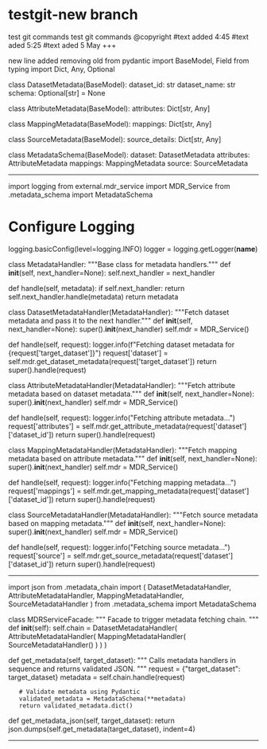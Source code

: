 # testgit-new branch 
test git commands
test git commands @copyright
#text added 4:45
#text aded 5:25
#text aded 5 May +++

new line added removing old
from pydantic import BaseModel, Field
from typing import Dict, Any, Optional

class DatasetMetadata(BaseModel):
   dataset_id: str
   dataset_name: str
   schema: Optional[str] = None

class AttributeMetadata(BaseModel):
   attributes: Dict[str, Any]

class MappingMetadata(BaseModel):
   mappings: Dict[str, Any]

class SourceMetadata(BaseModel):
   source_details: Dict[str, Any]

class MetadataSchema(BaseModel):
   dataset: DatasetMetadata
   attributes: AttributeMetadata
   mappings: MappingMetadata
   source: SourceMetadata

-----------------------------------------------------------------------------
import logging
from external.mdr_service import MDR_Service
from .metadata_schema import MetadataSchema

# Configure Logging
logging.basicConfig(level=logging.INFO)
logger = logging.getLogger(__name__)

class MetadataHandler:
   """Base class for metadata handlers."""
   def __init__(self, next_handler=None):
       self.next_handler = next_handler

   def handle(self, metadata):
       if self.next_handler:
           return self.next_handler.handle(metadata)
       return metadata

class DatasetMetadataHandler(MetadataHandler):
   """Fetch dataset metadata and pass it to the next handler."""
   def __init__(self, next_handler=None):
       super().__init__(next_handler)
       self.mdr = MDR_Service()

   def handle(self, request):
       logger.info(f"Fetching dataset metadata for {request['target_dataset']}")
       request['dataset'] = self.mdr.get_dataset_metadata(request['target_dataset'])
       return super().handle(request)

class AttributeMetadataHandler(MetadataHandler):
   """Fetch attribute metadata based on dataset metadata."""
   def __init__(self, next_handler=None):
       super().__init__(next_handler)
       self.mdr = MDR_Service()

   def handle(self, request):
       logger.info("Fetching attribute metadata...")
       request['attributes'] = self.mdr.get_attribute_metadata(request['dataset']['dataset_id'])
       return super().handle(request)

class MappingMetadataHandler(MetadataHandler):
   """Fetch mapping metadata based on attribute metadata."""
   def __init__(self, next_handler=None):
       super().__init__(next_handler)
       self.mdr = MDR_Service()

   def handle(self, request):
       logger.info("Fetching mapping metadata...")
       request['mappings'] = self.mdr.get_mapping_metadata(request['dataset']['dataset_id'])
       return super().handle(request)

class SourceMetadataHandler(MetadataHandler):
   """Fetch source metadata based on mapping metadata."""
   def __init__(self, next_handler=None):
       super().__init__(next_handler)
       self.mdr = MDR_Service()

   def handle(self, request):
       logger.info("Fetching source metadata...")
       request['source'] = self.mdr.get_source_metadata(request['dataset']['dataset_id'])
       return super().handle(request)

--------------------------------------------------------------


import json
from .metadata_chain import (
   DatasetMetadataHandler,
   AttributeMetadataHandler,
   MappingMetadataHandler,
   SourceMetadataHandler
)
from .metadata_schema import MetadataSchema

class MDRServiceFacade:
   """
   Facade to trigger metadata fetching chain.
   """
   def __init__(self):
       self.chain = DatasetMetadataHandler(
           AttributeMetadataHandler(
               MappingMetadataHandler(
                   SourceMetadataHandler()
               )
           )
       )

   def get_metadata(self, target_dataset):
       """
       Calls metadata handlers in sequence and returns validated JSON.
       """
       request = {"target_dataset": target_dataset}
       metadata = self.chain.handle(request)

       # Validate metadata using Pydantic
       validated_metadata = MetadataSchema(**metadata)
       return validated_metadata.dict()

   def get_metadata_json(self, target_dataset):
       return json.dumps(self.get_metadata(target_dataset), indent=4)


--------------------------------------------------------------
